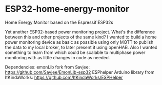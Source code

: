 # ESP32-home-energy-monitor
Home Energy Monitor based on the Espressif ESP32s

Yet another ESP32-based power monitoring project.
What's the difference between this and other projects of the same kind?
I wanted to build a home power monitoring device as basic as possible using only MQTT to publish the data to my local broker, to later present it using openHAB. Also I wanted something to learn from which could be scalable to multiphase power monitoring with as little changes in code as needed.


Dependencies:
emonLib fork from Savjee: https://github.com/Savjee/EmonLib-esp32
ESPhelper Arduino library from ItKindaWorks: https://github.com/ItKindaWorks/ESPHelper
